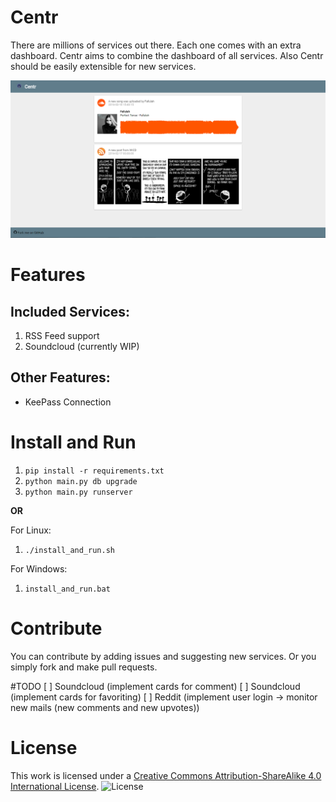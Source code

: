 # Centr
There are millions of services out there. Each one comes with an extra dashboard. Centr aims to combine the dashboard of all services. Also Centr should be easily extensible for new services.

![Image of Centr](/centr.png?raw=true)

# Features
## Included Services:
1. RSS Feed support
2. Soundcloud (currently WIP)

## Other Features:
- KeePass Connection

# Install and Run
1. `pip install -r requirements.txt`
2. `python main.py db upgrade`
3. `python main.py runserver`

**OR**

For Linux:
1. `./install_and_run.sh`

For Windows:
1. `install_and_run.bat`

# Contribute
You can contribute by adding issues and suggesting new services. Or you simply fork and make pull requests.

#TODO
[ ] Soundcloud (implement cards for comment)
[ ] Soundcloud (implement cards for favoriting)
[ ] Reddit (implement user login -> monitor new mails (new comments and new upvotes))

# License
This work is licensed under a [Creative Commons Attribution-ShareAlike 4.0 International License](http://creativecommons.org/licenses/by-sa/4.0/).
![License](https://i.creativecommons.org/l/by-sa/4.0/88x31.png)
